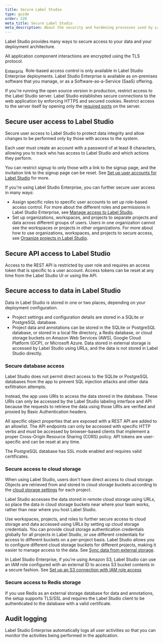 ```yaml
---
title: Secure Label Studio
type: guide
order: 220
meta_title: Secure Label Studio
meta_description: About the security and hardening processes used by Label Studio Community and Enterprise Editions, and how you can configure your data labeling project to be more secure. 
---
```


Label Studio provides many ways to secure access to your data and your deployment architecture. 

All application component interactions are encrypted using the TLS protocol. 

<div class="enterprise"><p>
<img src="/images/LSE/en.svg" width=64 height=16 alt="Enterprise" style="vertical-align:middle"/> Role-based access control is only available in Label Studio Enterprise deployments. Label Studio Enterprise is available as on-premises software that you manage, or as a Software-as-a-Service (SaaS) offering.
</p></div>

<!--If you need to meet strong privacy regulations, legal requirements, or you want to make a custom installation within your infrastructure or any public cloud (AWS, Google, Azure, etc.), Label Studio Enterprise works on-premises. It is a self-contained version (no Internet connection is required) of the Platform, no data will leave your infrastructure. To make the installation the most accessible, we offer a Docker image.-->

If you're running the open source version in production, restrict access to the Label Studio server. Label Studio establishes secure connections to the web application by enforcing HTTPS and secured cookies. Restrict access to the server itself by opening only the [required ports](install.html#Port_requirements) on the server.

## Secure user access to Label Studio

Secure user access to Label Studio to protect data integrity and allow changes to be performed only by those with access to the system. 

Each user must create an account with a password of at least 8 characters, allowing you to track who has access to Label Studio and which actions they perform. 

You can restrict signup to only those with a link to the signup page, and the invitation link to the signup page can be reset. See [Set up user accounts for Label Studio](signup.html) for more. 

<i class='ent'></i> If you're using Label Studio Enterprise, you can further secure user access in many ways:
- Assign specific roles to specific user accounts to set up role-based access control. For more about the different roles and permissions in Label Studio Enterprise, see [Manage access to Label Studio](manage_users.html). 
- Set up organizations, workspaces, and projects to separate projects and data across different groups of users. Users in one organization cannot see the workspaces or projects in other organizations. For more about how to use organizations, workspaces, and projects to secure access, see [Organize projects in Label Studio](organize_projects.html).

## Secure API access to Label Studio
Access to the REST API is restricted by user role and requires an access token that is specific to a user account. Access tokens can be reset at any time from the Label Studio UI or using the API. 

## Secure access to data in Label Studio

Data in Label Studio is stored in one or two places, depending on your deployment configuration.
- Project settings and configuration details are stored in a SQLite or PostgreSQL database. 
- Project data and annotations can be stored in the SQLite or PostgreSQL database, or stored in a local file directory, a Redis database, or cloud storage buckets on Amazon Web Services (AWS), Google Cloud Platform (GCP), or Microsoft Azure. Data stored in external storage is accessed by Label Studio using URLs, and the data is not stored in Label Studio directly.

### Secure database access
Label Studio does not permit direct access to the SQLite or PostgreSQL databases from the app to prevent SQL injection attacks and other data exfiltration attempts. 

Instead, the app uses URIs to access the data stored in the database. These URIs can only be accessed by the Label Studio labeling interface and API because the requests to retrieve the data using those URIs are verified and proxied by Basic Authentication headers.

All specific object properties that are exposed with a REST API are added to an allowlist. The API endpoints can only be accessed with specific HTTP verbs and must be accessed by browser-based clients that implement a proper Cross-Origin Resource Sharing (CORS) policy. API tokens are user-specific and can be reset at any time.

The PostgreSQL database has SSL mode enabled and requires valid certificates.

### Secure access to cloud storage

When using Label Studio, users don't have direct access to cloud storage. Objects are retrieved from and stored in cloud storage buckets according to the [cloud storage settings](storage.html) for each project.

Label Studio accesses the data stored in remote cloud storage using URLs, so place the data in cloud storage buckets near where your team works, rather than near where you host Label Studio.

Use workspaces, projects, and roles to further secure access to cloud storage and data accessed using URLs by setting up cloud storage credentials. You can provide cloud storage authentication credentials globally for all projects in Label Studio, or use different credentials for access to different buckets on a per-project basis. Label Studio allows you to configure different cloud storage buckets for different projects, making it easier to manage access to the data. See [Sync data from external storage](storage.html).

In Label Studio Enterprise, if you're using Amazon S3, Label Studio can use an IAM role configured with an external ID to access S3 bucket contents in a secure fashion. See [Set up an S3 connection with IAM role access](storage.html#Set-up-an-S3-connection-with-IAM-role-access)


### Secure access to Redis storage
If you use Redis as an external storage database for data and annotations, the setup supports TLS/SSL and requires the Label Studio client to be authenticated to the database with a valid certificate.

## Audit logging
Label Studio Enterprise automatically logs all user activities so that you can monitor the activities being performed in the application.
